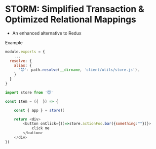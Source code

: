 # STORM: Simplified Transaction & Optimized Relational Mappings

* An enhanced alternative to Redux

Example

```webpack.config.js
module.exports = {
    ...
  resolve: {
    alias: {
      '😈': path.resolve(__dirname, 'client/utils/store.js'),
    }
  }
}
```

```item.js
import store from '😈'

const Item = ({  }) => {

    const { app } = store()

    return <div>
        <button onClick={()=>store.actionFoo.bar({something:""})}>
            click me
        </button>
    </div>
})
```